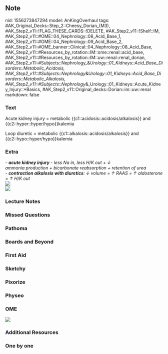 ## Note
nid: 1556273847294
model: AnKingOverhaul
tags: #AK_Original_Decks::Step_2::Cheesy_Dorian_(M3), #AK_Step2_v11::!FLAG_THESE_CARDS::!DELETE, #AK_Step2_v11::!Shelf::IM, #AK_Step2_v11::#OME::04_Nephrology::08_Acid_Base_1, #AK_Step2_v11::#OME::04_Nephrology::09_Acid_Base_2, #AK_Step2_v11::#OME_banner::Clinical::04_Nephrology::08_Acid_Base, #AK_Step2_v11::#Resources_by_rotation::IM::ome::renal::acid_base, #AK_Step2_v11::#Resources_by_rotation::IM::uw::renal::renal_dorian, #AK_Step2_v11::#Subjects::Nephrology_&_Urology::01_Kidneys::Acid_Base_Disorders::Metabolic_Acidosis, #AK_Step2_v11::#Subjects::Nephrology_&_Urology::01_Kidneys::Acid_Base_Disorders::Metabolic_Alkalosis, #AK_Step2_v11::#Subjects::Nephrology_&_Urology::01_Kidneys::Acute_Kidney_Injury::*Basics, #AK_Step2_v11::Original_decks::Dorian::im::uw::renal
markdown: false

### Text
Acute kidney injury = metabolic
{{c1::acidosis::acidosis/alkalosis}} and
{{c2::hyper::hyper/hypo}}kalemia
<div>
  Loop diuretic = metabolic {{c1::alkalosis::acidosis/alkalosis}}
  and {{c2::hypo::hyper/hypo}}kalemia
</div>

### Extra
<div>
  <div style="display: inline !important;"></div><i>- <b>acute
  kidney injury</b> - less Na in, less H/K out + ↓</i>
</div><i>ammonia production + bicarbonate reabsorption + retention
of urea</i>
<div>
  <div style="display: inline !important;"></div><i>-
  <b>contraction alkalosis with diuretics</b>: ↓ volume = ↑ RAAS =
  ↑ aldosterone = ↑ H/K out</i>
</div><img src="paste-329578610426343.jpg">
<div>
  <i><img src="paste-329879258137066.jpg"></i>
</div>

### Lecture Notes


### Missed Questions


### Pathoma


### Boards and Beyond


### First Aid


### Sketchy


### Pixorize


### Physeo


### OME
<div class="ome-widget">
  <a href=
  "https://onlinemeded.org/spa/nephrology/acid-base/acquire?ref=anki">
  <img src="_OME_AnkiFlashcards_Lesson_5.png"></a>
</div>

### Additional Resources


### One by one

